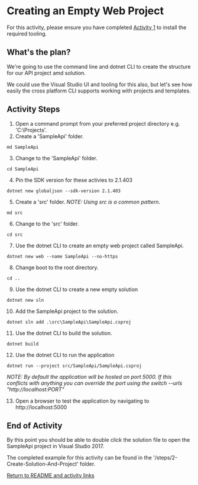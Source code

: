 # Creating an Empty Web Project

For this activity, please ensure you have completed [Activity 1](1-InstallTooling.md) to install the required tooling.

## What's the plan?

We're going to use the command line and dotnet CLI to create the structure for our API project amd solution.

We could use the Visual Studio UI and tooling for this also, but let's see how easily the cross platform CLI supports working with projects and templates.

## Activity Steps

1. Open a command prompt from your preferred project directory e.g. 'C:\Projects\'.
2. Create a 'SampleApi' folder.

```md SampleApi```

3. Change to the 'SampleApi' folder.

```cd SampleApi```

4. Pin the SDK version for these activies to 2.1.403 

```dotnet new globaljson --sdk-version 2.1.403```

5. Create a 'src' folder. *NOTE: Using src is a common pattern.*

```md src```

6. Change to the 'src' folder.

```cd src```

7. Use the dotnet CLI to create an empty web project called SampleApi.

```dotnet new web --name SampleApi --no-https```

8. Change boot to the root directory.

```cd ..```

9. Use the dotnet CLI to create a new empty solution

```dotnet new sln```

10. Add the SampleApi project to the solution.

```dotnet sln add .\src\SampleApi\SampleApi.csproj```

11. Use the dotnet CLI to build the solution.

```dotnet build```

12. Use the dotnet CLI to run the application

```dotnet run --project src/SampleApi/SampleApi.csproj```

*NOTE: By default the application will be hosted on port 5000. If this conflicts with anything you can override the port using the switch  --urls "http://localhost:PORT"*

13. Open a browser to test the application by navigating to http://localhost:5000

## End of Activity

By this point you should be able to double click the solution file to open the SampleApi project in Visual Studio 2017.

The completed example for this activity can be found in the '/steps/2-Create-Solution-And-Project' folder.

[Return to README and activity links](../README.md)
